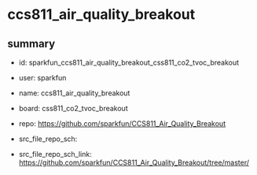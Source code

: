 # ccs811_air_quality_breakout
 
## summary 
* id: sparkfun_ccs811_air_quality_breakout_css811_co2_tvoc_breakout
* user: sparkfun
* name: ccs811_air_quality_breakout
* board: css811_co2_tvoc_breakout
* repo: https://github.com/sparkfun/CCS811_Air_Quality_Breakout



* src_file_repo_sch: 
* src_file_repo_sch_link: https://github.com/sparkfun/CCS811_Air_Quality_Breakout/tree/master/




